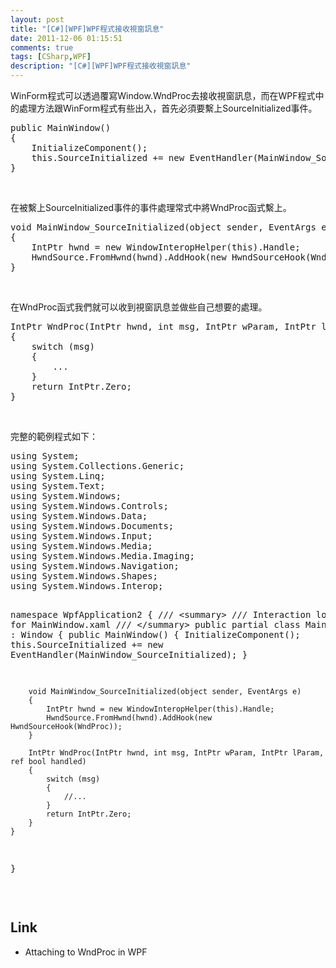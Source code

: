 ```yaml
---
layout: post
title: "[C#][WPF]WPF程式接收視窗訊息"
date: 2011-12-06 01:15:51
comments: true
tags: [CSharp,WPF]
description: "[C#][WPF]WPF程式接收視窗訊息"
---
```

<p>WinForm程式可以透過覆寫Window.WndProc去接收視窗訊息，而在WPF程式中的處理方法跟WinForm程式有些出入，首先必須要繫上SourceInitialized事件。</p>  <div style="padding-bottom: 0px; margin: 0px; padding-left: 0px; padding-right: 0px; display: inline; float: none; padding-top: 0px" id="scid:812469c5-0cb0-4c63-8c15-c81123a09de7:d1e70b86-84b8-48d6-b766-255fd696e0e0" class="wlWriterSmartContent"><pre name="code" class="c#">public MainWindow()
{
    InitializeComponent();
    this.SourceInitialized += new EventHandler(MainWindow_SourceInitialized);
}</pre></div>

<p> </p>

<p>在被繫上SourceInitialized事件的事件處理常式中將WndProc函式繫上。</p>

<div style="padding-bottom: 0px; margin: 0px; padding-left: 0px; padding-right: 0px; display: inline; float: none; padding-top: 0px" id="scid:812469c5-0cb0-4c63-8c15-c81123a09de7:79c6440c-3e85-4af8-b68a-18f4a949708b" class="wlWriterSmartContent"><pre name="code" class="c#">void MainWindow_SourceInitialized(object sender, EventArgs e)
{
    IntPtr hwnd = new WindowInteropHelper(this).Handle;
    HwndSource.FromHwnd(hwnd).AddHook(new HwndSourceHook(WndProc));
}</pre></div>

<p> </p>

<p>在WndProc函式我們就可以收到視窗訊息並做些自己想要的處理。</p>

<div style="padding-bottom: 0px; margin: 0px; padding-left: 0px; padding-right: 0px; display: inline; float: none; padding-top: 0px" id="scid:812469c5-0cb0-4c63-8c15-c81123a09de7:9e190f54-df70-400e-afeb-b6cb5461161e" class="wlWriterSmartContent"><pre name="code" class="c#">IntPtr WndProc(IntPtr hwnd, int msg, IntPtr wParam, IntPtr lParam, ref bool handled)
{
    switch (msg)
    { 
        ...
    }
    return IntPtr.Zero;
}</pre></div>

<p> </p>

<p>完整的範例程式如下：</p>

<div style="padding-bottom: 0px; margin: 0px; padding-left: 0px; padding-right: 0px; display: inline; float: none; padding-top: 0px" id="scid:812469c5-0cb0-4c63-8c15-c81123a09de7:ce31c25d-79f7-4e6f-9dfc-f92eeb4dcd7b" class="wlWriterSmartContent"><pre name="code" class="c#">using System;
using System.Collections.Generic;
using System.Linq;
using System.Text;
using System.Windows;
using System.Windows.Controls;
using System.Windows.Data;
using System.Windows.Documents;
using System.Windows.Input;
using System.Windows.Media;
using System.Windows.Media.Imaging;
using System.Windows.Navigation;
using System.Windows.Shapes;
using System.Windows.Interop;

namespace WpfApplication2
{
    /// &lt;summary&gt;
    /// Interaction logic for MainWindow.xaml
    /// &lt;/summary&gt;
    public partial class MainWindow : Window
    {
        public MainWindow()
        {
            InitializeComponent();
            this.SourceInitialized += new EventHandler(MainWindow_SourceInitialized);
        }

        void MainWindow_SourceInitialized(object sender, EventArgs e)
        {
            IntPtr hwnd = new WindowInteropHelper(this).Handle;
            HwndSource.FromHwnd(hwnd).AddHook(new HwndSourceHook(WndProc));
        }

        IntPtr WndProc(IntPtr hwnd, int msg, IntPtr wParam, IntPtr lParam, ref bool handled)
        {
            switch (msg)
            { 
                //...
            }
            return IntPtr.Zero;
        }
    }
}</pre></div>

<p> </p>

<h2>Link</h2>

<ul>
  <li>Attaching to WndProc in WPF</li>
</ul>